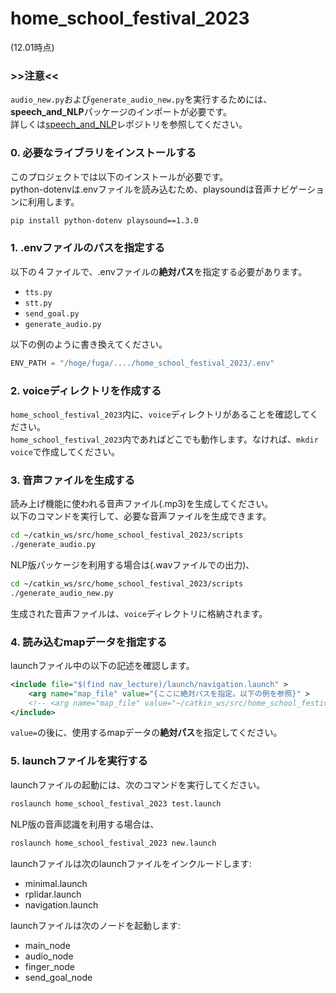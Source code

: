 # home_school_festival_2023
(12.01時点)

### >>注意<<
`audio_new.py`および`generate_audio_new.py`を実行するためには、**speech_and_NLP**パッケージのインポートが必要です。<br>
詳しくは[speech_and_NLP](https://github.com/rionehome/speech_and_NLP/tree/main)レポジトリを参照してください。

### 0. 必要なライブラリをインストールする
このプロジェクトでは以下のインストールが必要です。<br>
python-dotenvは.envファイルを読み込むため、playsoundは音声ナビゲーションに利用します。
```bash
pip install python-dotenv playsound==1.3.0
```

### 1. .envファイルのパスを指定する
以下の４ファイルで、.envファイルの**絶対パス**を指定する必要があります。
- `tts.py`
- `stt.py`
- `send_goal.py`
- `generate_audio.py`

以下の例のように書き換えてください。
```python
ENV_PATH = "/hoge/fuga/..../home_school_festival_2023/.env"
```

### 2. voiceディレクトリを作成する
`home_school_festival_2023`内に、`voice`ディレクトリがあることを確認してください。<br>
`home_school_festival_2023`内であればどこでも動作します。なければ、`mkdir voice`で作成してください。

### 3. 音声ファイルを生成する
読み上げ機能に使われる音声ファイル(.mp3)を生成してください。<br>
以下のコマンドを実行して、必要な音声ファイルを生成できます。
```bash
cd ~/catkin_ws/src/home_school_festival_2023/scripts
./generate_audio.py
```
NLP版パッケージを利用する場合は(.wavファイルでの出力)、
```bash
cd ~/catkin_ws/src/home_school_festival_2023/scripts
./generate_audio_new.py
```
生成された音声ファイルは、`voice`ディレクトリに格納されます。

### 4. 読み込むmapデータを指定する
launchファイル中の以下の記述を確認します。
```xml
<include file="$(find nav_lecture)/launch/navigation.launch" >
    <arg name="map_file" value="{ここに絶対パスを指定。以下の例を参照}" >
    <!-- <arg name="map_file" value="~/catkin_ws/src/home_school_festival_2023/map/bushitu.yaml" > -->
</include>
```
`value=`の後に、使用するmapデータの**絶対パス**を指定してください。

### 5. launchファイルを実行する
launchファイルの起動には、次のコマンドを実行してください。
```bash
roslaunch home_school_festival_2023 test.launch
```
NLP版の音声認識を利用する場合は、
```bash
roslaunch home_school_festival_2023 new.launch
```
launchファイルは次のlaunchファイルをインクルードします:
- minimal.launch
- rplidar.launch
- navigation.launch

launchファイルは次のノードを起動します:
- main_node
- audio_node
- finger_node
- send_goal_node


